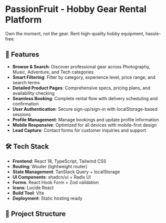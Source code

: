 # PassionFruit - Hobby Gear Rental Platform

Own the moment, not the gear. Rent high-quality hobby equipment, hassle-free. 

## 🚀 Features

- **Browse & Search**: Discover professional gear across Photography, Music, Adventure, and Tech categories
- **Smart Filtering**: Filter by category, experience level, price range, and search terms
- **Detailed Product Pages**: Comprehensive specs, pricing plans, and availability checking
- **Seamless Booking**: Complete rental flow with delivery scheduling and confirmation
- **User Authentication**: Secure sign-up/sign-in with localStorage-based sessions
- **Profile Management**: Manage bookings and update profile information
- **Mobile Responsive**: Optimized for all devices with mobile-first design
- **Lead Capture**: Contact forms for customer inquiries and support

## 🛠 Tech Stack

- **Frontend**: React 18, TypeScript, Tailwind CSS
- **Routing**: Wouter (lightweight router)
- **State Management**: TanStack Query + localStorage
- **UI Components**: shadcn/ui + Radix UI
- **Forms**: React Hook Form + Zod validation
- **Icons**: Lucide React
- **Build Tool**: Vite
- **Deployment**: Static hosting ready

## 📁 Project Structure

